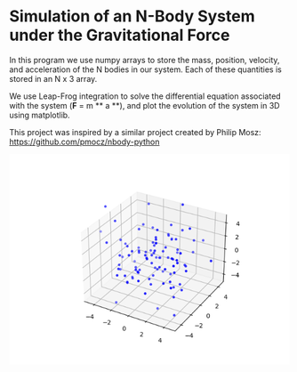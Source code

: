 # Simulation of an N-Body System under the Gravitational Force

In this program we use numpy arrays to store the mass, position, velocity, and acceleration of the N bodies in our system. Each of these quantities is stored in an N x 3 array. 

We use Leap-Frog integration to solve the differential equation associated with the system (**F** = m ** a **), and plot the evolution of the system in 3D using matplotlib.

This project was inspired by a similar project created by Philip Mosz: https://github.com/pmocz/nbody-python 

![One Frame of Animation](https://github.com/KD2106/nbody/blob/main/Figure_1.png)
